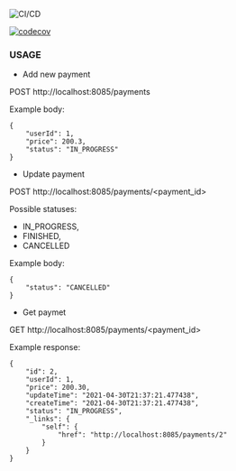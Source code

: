 ![CI/CD](https://github.com/ProgramowanieZespoloweIS2021/payment-service/actions/workflows/ci.yml/badge.svg)

[![codecov](https://codecov.io/gh/ProgramowanieZespoloweIS2021/payment-service/branch/main/graph/badge.svg?token=72ef252b-f568-4b28-b4b1-88db3c91452f)](https://codecov.io/gh/ProgramowanieZespoloweIS2021/payment-service)


### USAGE
* Add new payment 
  
POST http://localhost:8085/payments

Example body: 
```
{
    "userId": 1,
    "price": 200.3,
    "status": "IN_PROGRESS"
}
```

* Update payment
  
POST http://localhost:8085/payments/<payment_id>

Possible statuses:
- IN_PROGRESS,
- FINISHED,
- CANCELLED

Example body: 
```
{
    "status": "CANCELLED"
}
```


* Get paymet
  
GET http://localhost:8085/payments/<payment_id>

Example response: 
```
{
    "id": 2,
    "userId": 1,
    "price": 200.30,
    "updateTime": "2021-04-30T21:37:21.477438",
    "createTime": "2021-04-30T21:37:21.477438",
    "status": "IN_PROGRESS",
    "_links": {
        "self": {
            "href": "http://localhost:8085/payments/2"
        }
    }
}
```
